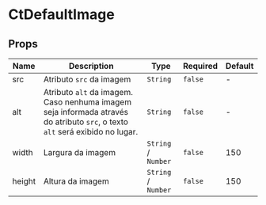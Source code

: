# CtDefaultImage

## Props

<!-- @vuese:CtDefaultImage:props:start -->
|Name|Description|Type|Required|Default|
|---|---|---|---|---|
|src|Atributo `src` da imagem|`String`|`false`|-|
|alt|Atributo `alt` da imagem. Caso nenhuma imagem seja informada através do atributo `src`, o texto `alt` será exibido no lugar.|`String`|`false`|-|
|width|Largura da imagem|`String` /  `Number`|`false`|150|
|height|Altura da imagem|`String` /  `Number`|`false`|150|

<!-- @vuese:CtDefaultImage:props:end -->


